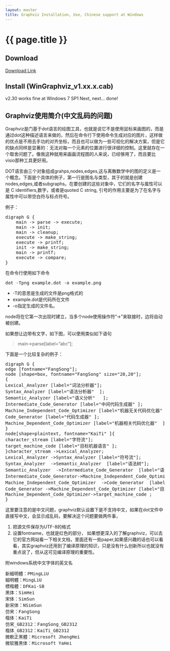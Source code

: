 ```yaml
---
layout: master
title: Graphviz Installation, Use, Chinese support at Windows
---
```

# {{ page.title }} #

## Download ##
[Download Link](http://www.graphviz.org/Download.php)

## Install (WinGraphviz_v1.xx.x.cab) ##
v2.30 works fine at Windows 7 SP1
Next, next... done!

## Graphviz使用简介(中文乱码的问题) ##  

Graphviz是门基于dot语言的绘图工具，也就是说它不是使用鼠标来画图的，而是通过dot这种描述语言来做的，然后在命令行下使用命令生成对应的图片，这样做的优点是不用去手功的对齐坐标，而且也可以做为一些可视化的解决方案，但是它的缺点同样是显著的：无法对每一个元素的位置进行很详细的控制。这里就存在一个取舍问题了。像我这种就用来画画流程图的人来说，已经够用了，而且要比visio那种工具更好用。

DOT语言由三个对象组成grahps,nodes,edges,这与离散数学中的图的定义是一个概念。下面是个具体的例子，第一行是图名与类型，其于的就是创建nodes,edges,或者subgraphs。在要创建的这些对象中，它们的名字与属性可以是 C identifiers,数字，或者是quoted C string, 引号的作用主要是为了在名字与属性中可以带空白符与标点符号。

例子：

<pre class="brush:dot">
digraph G {
	main -> parse -> execute;
	main -> init;
	main -> cleanup;
	execute -> make_string;
	execute -> printf;
	init -> make_string;
	main -> printf;
	execute -> compare;
}
</pre>

在命令行使用如下命令
<pre class="brush:bash">
dot -Tpng example.dot -o example.png
</pre>

 - -T的意思是生成的文件是png格式的
 - example.dot是代码所在文件
 - -o指定生成的文件名。

node将在它第一次出现时建立，当多个node使用操作符”->”来联接时，边将自动被创建。

如果想让边带有文字，如下图，可以使用类似如下语句
>main->parse[label=”abc”];

下面是一个比较复杂的例子：

<pre class="brush:dot">
digraph G {
edge [fontname="FangSong"];
node [shape=box, fontname="FangSong" size="20,20"];
{
Lexical_Analyzer [label="词法分析器"];
Syntax_Analyzer [label="语法分析器"  ];
Semantic_Analyzer [label="语义分析"   ];
Intermediate_Code_Generator [label="中间代码生成器" ];
Machine_Independent_Code_Optimizer [label="机器无关代码优化器"   ];
Code_Generator [label="代码生成器" ];
Machine_Dependent_Code_Optimizer [label="机器相关代码优化器"  ];
}
node[shape=plaintext, fontname="KaiTi" ]{
character_stream [label="字符流"];
target_machine_code [label="目标机器语言" ];
}character_stream ->Lexical_Analyzer;
Lexical_Analyzer ->Syntax_Analyzer [label="符号流"];
Syntax_Analyzer  ->Semantic_Analyzer  [label="语法树"];
Semantic_Analyzer  ->Intermediate_Code_Generator  [label="语法树"] ;
Intermediate_Code_Generator->Machine_Independent_Code_Optimizer  [label="中间表示形式"];
Machine_Independent_Code_Optimizer  ->Code_Generator  [label="中间表示形式"];
Code_Generator ->Machine_Dependent_Code_Optimizer [label="目标机器语言"];
Machine_Dependent_Code_Optimizer->target_machine_code ;
}
</pre>

这里要注意的是中文问题，graphviz默认设置下是不支持中文，如果在dot文件中直接写中文，会显示成乱码，要解决这个问题要做两件事，

1. 把源文件保存为UTF-8的格式
2. 设置fontname，也就是红色的部分，
如果想更深入的了解graphviz，可以去它的官方网站看一下相关文档，里面还有一些paper,如果感兴趣的话也可以看看，其实graphviz还用到了编译原理的知识，只是没有什么创新所以也就没有重点说了，但从这可见编译原理的重要性。

附windows系统中文字体的英文名
<pre class="brush:C">
新細明體：PMingLiU
細明體：MingLiU
標楷體：DFKai-SB
黑体：SimHei
宋体：SimSun
新宋体：NSimSun
仿宋：FangSong
楷体：KaiTi
仿宋_GB2312：FangSong_GB2312
楷体_GB2312：KaiTi_GB2312
微軟正黑體：Microsoft JhengHei
微软雅黑体：Microsoft YaHei
</pre>